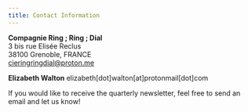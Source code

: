 ```yaml
---
title: Contact Information 
---
```


**Compagnie Ring ; Ring ; Dial** <br />
3 bis rue Elisée Reclus<br />
38100 Grenoble, FRANCE<br />
cieringringdial@proton.me <br />

**Elizabeth Walton**
elizabeth[dot]walton[at]protonmail[dot]com <br />

If you would like to receive the quarterly newsletter, feel free to send an email and let us know! 



